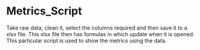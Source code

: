 # Metrics_Script
Take raw data, clean it, select the columns required and then save it to a xlsx file. This xlsx file then has formulas in which update when it is opened. This particular script is used to show the metrics using the data.
